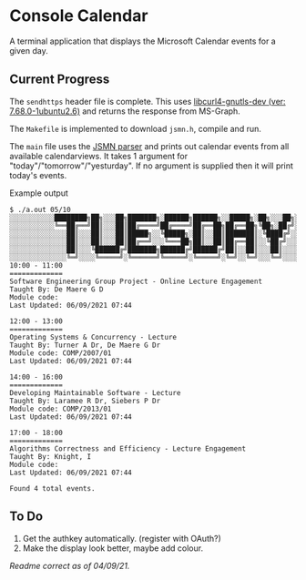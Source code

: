 # Console Calendar
A terminal application that displays the Microsoft Calendar events for a given day.

## Current Progress
The `sendhttps` header file is complete. This uses [libcurl4-gnutls-dev (ver: 7.68.0-1ubuntu2.6)](https://curl.se/) and returns the response from MS-Graph.

The `Makefile` is implemented to download `jsmn.h`, compile and run.

The `main` file uses the [JSMN parser](https://github.com/zserge/jsmn) and prints out calendar events from all available calendarviews. It takes 1 argument for "today"/"tomorrow"/"yesturday". If no argument is supplied then it will print today's events. 

Example output
```
$ ./a.out 05/10
░░░░░░░░░░░████████╗██╗░░░██╗███████╗░██████╗██████╗░░█████╗░██╗░░░██╗░░░░░░░░░░
░░░░░░░░░░░╚══██╔══╝██║░░░██║██╔════╝██╔════╝██╔══██╗██╔══██╗╚██╗░██╔╝░░░░░░░░░░
░░░░░░░░░░░░░░██║░░░██║░░░██║█████╗░░╚█████╗░██║░░██║███████║░╚████╔╝░░░░░░░░░░░
░░░░░░░░░░░░░░██║░░░██║░░░██║██╔══╝░░░╚═══██╗██║░░██║██╔══██║░░╚██╔╝░░░░░░░░░░░░
░░░░░░░░░░░░░░██║░░░╚██████╔╝███████╗██████╔╝██████╔╝██║░░██║░░░██║░░░░░░░░░░░░░
░░░░░░░░░░░░░░╚═╝░░░░╚═════╝░╚══════╝╚═════╝░╚═════╝░╚═╝░░╚═╝░░░╚═╝░░░░░░░░░░░░░
10:00 - 11:00
=============
Software Engineering Group Project - Online Lecture Engagement
Taught By: De Maere G D
Module code:
Last Updated: 06/09/2021 07:44

12:00 - 13:00
=============
Operating Systems & Concurrency - Lecture
Taught By: Turner A Dr, De Maere G Dr
Module code: COMP/2007/01
Last Updated: 06/09/2021 07:44

14:00 - 16:00
=============
Developing Maintainable Software - Lecture
Taught By: Laramee R Dr, Siebers P Dr
Module code: COMP/2013/01
Last Updated: 06/09/2021 07:44

17:00 - 18:00
=============
Algorithms Correctness and Efficiency - Lecture Engagement
Taught By: Knight, I
Module code:
Last Updated: 06/09/2021 07:44

Found 4 total events.
```

## To Do
1. Get the authkey automatically. (register with OAuth?)
1. Make the display look better, maybe add colour.

_Readme correct as of 04/09/21._